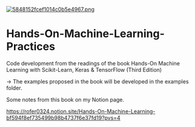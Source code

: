 [![5848152fcef1014c0b5e4967.png](https://i.postimg.cc/YSC2jW0L/5848152fcef1014c0b5e4967.png)](https://postimg.cc/G46n59kb)

# Hands-On-Machine-Learning-Practices
 Code development from the readings of the book Hands-On Machine Learning with Scikit-Learn, Keras & TensorFlow (Third Edition)

 -> The examples proposed in the book will be developed in the examples folder.

Some notes from this book on my Notion page.

https://rofer0324.notion.site/Hands-On-Machine-Learning-bf594f8ef735499b98b4737f6e37fd19?pvs=4
